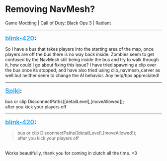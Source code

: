 # Removing NavMesh?
Game Modding | Call of Duty: Black Ops 3 | Radiant

---
<strong style="font-size: 1.4em;"><span style="text-decoration: underline;text-decoration-color: #34a7f9;"><span style="color:#34a7f9;">blink-420</span></span>:</strong>

<p>So I have a bus that takes players into the starting area of the map, once players are off the bus there is no way back inside. Zombies seem to get confused by the NavMesh still being inside the bus and try to walk through it, how could I go about fixing this issue? I have tried spawning a clip over the bus once its stopped, and have also tried using clip_navmesh_carver as well but neither seem to change the AI behavior. Any help/tips appreciated!</p>

---
<strong style="font-size: 1.4em;"><span style="text-decoration: underline;text-decoration-color: #34a7f9;"><span style="color:#34a7f9;">Spiki</span></span>:</strong>

<p>bus or clip DisconnectPaths([detailLevel],[moveAllowed]);<br />after you kick your players off</p>

---
<strong style="font-size: 1.4em;"><span style="text-decoration: underline;text-decoration-color: #34a7f9;"><span style="color:#34a7f9;">blink-420</span></span>:</strong>

<p><blockquote>bus or clip DisconnectPaths([detailLevel],[moveAllowed]);<br />after you kick your players off<br /></blockquote><br />Works beautifully, thank you for coming in clutch all the time. &lt;3</p>
